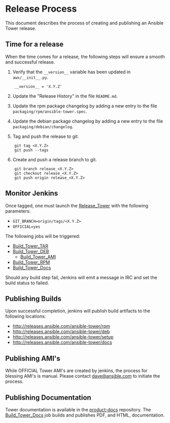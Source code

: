 Release Process
===============

This document describes the process of creating and publishing an Ansible Tower release.

Time for a release
------------------

When the time comes for a release, the following steps will ensure a smooth and
successful release.

1. Verify that the `__version__` variable has been updated in `awx/__init__.py`.

```
    __version__ = 'X.Y.Z'
```

2. Update the "Release History" in the file `README.md`.

3. Update the rpm package changelog by adding a new entry to the file `packaging/rpm/ansible-tower.spec`.

4. Update the debian package changelog by adding a new entry to the file `packaging/debian/changelog`.

5. Tag and push the release to git.

```
    git tag <X.Y.Z>
    git push --tags
```

6. Create and push a release branch to git.

```
    git branch release_<X.Y.Z>
    git checkout release_<X.Y.Z>
    git push origin release_<X.Y.Z>
```

Monitor Jenkins
---------------
Once tagged, one must launch the [Release_Tower](http://jenkins.testing.ansible.com/view/Tower/job/Release_Tower/) with the following parameters:
* `GIT_BRANCH=origin/tags/<X.Y.Z>`
* `OFFICIAL=yes`

The following jobs will be triggered:
* [Build_Tower_TAR](http://jenkins.testing.ansible.com/view/Tower/)
* [Build_Tower_DEB](http://jenkins.testing.ansible.com/view/Tower/)
  * [Build_Tower_AMI](http://jenkins.testing.ansible.com/view/Tower/)
* [Build_Tower_RPM](http://jenkins.testing.ansible.com/view/Tower/)
* [Build_Tower_Docs](http://jenkins.testing.ansible.com/view/Tower/)

Should any build step fail, Jenkins will emit a message in IRC and set the build status to failed.

Publishing Builds
-----------------
Upon successful completion, jenkins will publish build artifacts to the following locations:

* http://releases.ansible.com/ansible-tower/rpm
* http://releases.ansible.com/ansible-tower/deb
* http://releases.ansible.com/ansible-tower/setup
* http://releases.ansible.com/ansible-tower/docs

Publishing AMI's
----------------------
While OFFICIAL Tower AMI's are created by jenkins, the process for blessing AMI's is manual.  Please contact <dave@ansible.com> to initiate the process.

Publishing Documentation
------------------------
Tower documentation is available in the [product-docs](https://github.com/ansible/product-docs) repository.  The [Build_Tower_Docs](http://jenkins.testing.ansible.com/view/Tower/) job builds and publishes PDF, and HTML, documentation.
